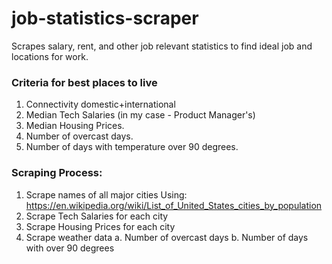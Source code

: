 # job-statistics-scraper
Scrapes salary, rent, and other job relevant statistics to find ideal job and locations for work.


### Criteria for best places to live
1. Connectivity domestic+international
2. Median Tech Salaries (in my case - Product Manager's)
3. Median Housing Prices.
4. Number of overcast days.
5. Number of days with temperature over 90 degrees.



### Scraping Process:
1. Scrape names of all major cities
    Using: https://en.wikipedia.org/wiki/List_of_United_States_cities_by_population
2. Scrape Tech Salaries for each city
3. Scrape Housing Prices for each city
4. Scrape weather data
    a. Number of overcast days
    b. Number of days with over 90 degrees
